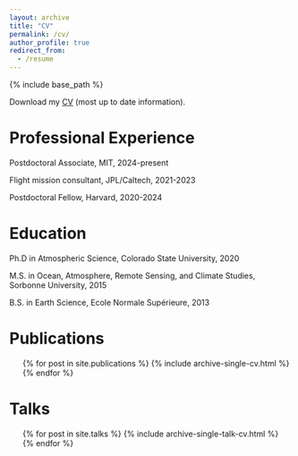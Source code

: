 ```yaml
---
layout: archive
title: "CV"
permalink: /cv/
author_profile: true
redirect_from:
  - /resume
---
```


{% include base_path %}

Download my [CV](/files/CV.pdf) (most up to date information).

Professional Experience
======
Postdoctoral Associate, MIT, 2024-present

Flight mission consultant, JPL/Caltech, 2021-2023 

Postdoctoral Fellow, Harvard, 2020-2024

Education
======
Ph.D in Atmospheric Science, Colorado State University, 2020

M.S. in Ocean, Atmosphere, Remote Sensing, and Climate Studies, Sorbonne University, 2015

B.S. in Earth Science, Ecole Normale Supérieure, 2013

Publications
======
  <ul>{% for post in site.publications %}
    {% include archive-single-cv.html %}
  {% endfor %}</ul>
  
Talks
======
  <ul>{% for post in site.talks %}
    {% include archive-single-talk-cv.html %}
  {% endfor %}</ul>
  
